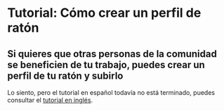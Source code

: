 # Tutorial: Cómo crear un perfil de ratón

## Si quieres que otras personas de la comunidad se beneficien de tu trabajo, puedes crear un perfil de tu ratón y subirlo

Lo siento, pero el tutorial en español todavía no está terminado, puedes consultar el [tutorial en inglés](./tutorial-create-profile-EN.md).
